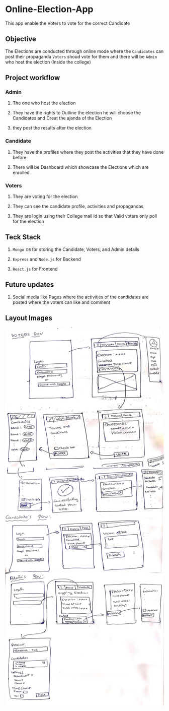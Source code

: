 # Online-Election-App

This app enable the Voters to vote for the correct Candidate

## Objective

  The Elections are conducted through online mode where the `Candidates` can post their propaganda
  `Voters` shoud vote for them and there will be `Admin` who host the election (Inside the college)

## Project workflow

### **Admin**

1. The one who host the election

2. They have the rights to Outline the election he will choose the Candidates and Creat the ajanda of the Election

3. they post the results after the election

### **Candidate**
  
1. They have the profiles where they post the activities that they have done before

2. There will be Dashboard which showcase the Elections which are enrolled

### **Voters**

1. They are voting for the election

2. They can see the candidate profile, activities and propagandas

3. They are login using their College mail id so that Valid voters only poll for the election

## Teck Stack

1. `Mongo DB` for storing the Candidate, Voters, and Admin details

2. `Express` and `Node.js` for Backend

3. `React.js` for Frontend

## Future updates

1. Social media like Pages where the activities of the candidates are posted where the voters can like and comment  

## Layout Images

![Voters page](./images/layout1.jpeg)
![Candidate page](./images/layout2.jpeg)
![Admin page](./images/layout3.jpeg)
